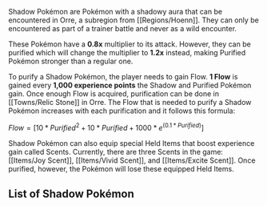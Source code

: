 Shadow Pokémon are Pokémon with a shadowy aura that can be encountered in Orre, a subregion from [[Regions/Hoenn]]. They can only be encountered as part of a trainer battle and never as a wild encounter.

These Pokémon have a **0.8x** multiplier to its attack. However, they can be purified which will change the multiplier to **1.2x** instead, making Purified Pokémon stronger than a regular one.

To purify a Shadow Pokémon, the player needs to gain Flow. **1 Flow** is gained every **1,000 experience points** the Shadow and Purified Pokémon gain. Once enough Flow is acquired, purification can be done in [[Towns/Relic Stone]] in Orre. The Flow that is needed to purify a Shadow Pokémon increases with each purification and it follows this formula:

$Flow = [10 * Purified^2 + 10 * Purified + 1000 * e^{(0.1 * Purified)}]$

Shadow Pokémon can also equip special Held Items that boost experience gain called Scents. Currently, there are three Scents in the game: [[Items/Joy Scent]], [[Items/Vivid Scent]], and [[Items/Excite Scent]]. Once purified, however, the Pokémon will lose these equipped Held Items.

## List of Shadow Pokémon
